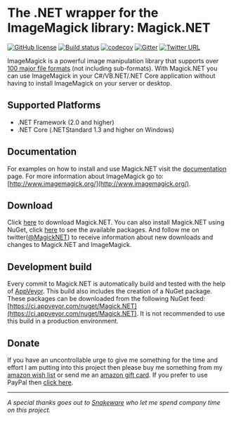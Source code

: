 # The .NET wrapper for the ImageMagick library: Magick.NET

[![GitHub license](https://img.shields.io/badge/license-Apache%202-green.svg)](https://raw.githubusercontent.com/dlemstra/Magick.NET/master/License.txt)
[![Build status](https://ci.appveyor.com/api/projects/status/5y970okju7ru901x?svg=true)](https://ci.appveyor.com/project/dlemstra/magick-net)
[![codecov](https://codecov.io/gh/dlemstra/Magick.NET/branch/master/graph/badge.svg)](https://codecov.io/gh/dlemstra/Magick.NET)
[![Gitter](https://badges.gitter.im/Join%20Chat.svg)](https://gitter.im/Magick-NET/Lobby?utm_source=badge&utm_medium=badge&utm_campaign=pr-badge&utm_content=badge)
[![Twitter URL](https://img.shields.io/twitter/url/https/twitter.com/fold_left.svg?style=social&label=Follow%20%40MagickNET)](https://twitter.com/MagickNET)

ImageMagick is a powerful image manipulation library that supports over [100 major file formats](https://www.imagemagick.org/script/formats.php) (not including sub-formats).
With Magick.NET you can use ImageMagick in your C#/VB.NET/.NET Core application without having to install ImageMagick on your server or desktop.

## Supported Platforms

- .NET Framework (2.0 and higher)
- .NET Core (.NETStandard 1.3 and higher on Windows)

## Documentation

For examples on how to install and use Magick.NET visit the [documentation](Documentation/Readme.md) page.
For more information about ImageMagick go to: [http://www.imagemagick.org/](http://www.imagemagick.org/).

## Download

Click [here](https://github.com/dlemstra/Magick.NET/releases) to download Magick.NET. You can also install Magick.NET using NuGet, click [here](https://nuget.org/profiles/dlemstra/) to
see the available packages. And follow me on twitter([@MagickNET](https://twitter.com/MagickNET)) to receive information about new downloads and changes to Magick.NET and ImageMagick.

## Development build

Every commit to Magick.NET is automatically build and tested with the help of [AppVeyor](http://www.appveyor.com). This build also includes the creation of a NuGet package.
These packages can be downloaded from the following NuGet feed: [https://ci.appveyor.com/nuget/Magick.NET](https://ci.appveyor.com/nuget/Magick.NET). It is not recommended to use
this build in a production environment.

## Donate

If you have an uncontrollable urge to give me something for the time and effort I am putting into this project then please buy me something from my
[amazon wish list](http://www.amazon.de/registry/wishlist/2XFZAC3J04WAY) or send me an [amazon gift card](https://www.amazon.de/Amazon-Gutschein-per-E-Mail-Amazon/dp/B0054PDOV8).
If you prefer to use PayPal then [click here](https://www.paypal.me/DirkLemstra).

----
_A special thanks goes out to [Snakeware](https://www.snakeware.nl) who let me spend company time on this project._


